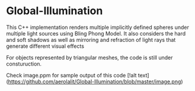 # Global-Illumination
This C++ implementation renders multiple implicitly defined spheres under multiple light sources using Bling Phong Model. It also considers the hard and soft shadows as well as  mirroring and refraction of light rays that generate different visual effects

For objects represented by triangular meshes, the code is still under consturuction.

Check image.ppm for sample output of this code
[!alt text] (https://github.com/aerolalit/Global-Illumination/blob/master/image.png)

